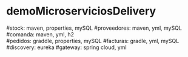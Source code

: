 # demoMicroserviciosDelivery

#stock: maven, properties, mySQL
#proveedores: maven, yml, mySQL	
#comanda: maven, yml, h2	
#pedidos: graddle, properties, mySQL
#facturas: gradle, yml, mySQL
#discovery: eureka
#gateway: spring cloud, yml
